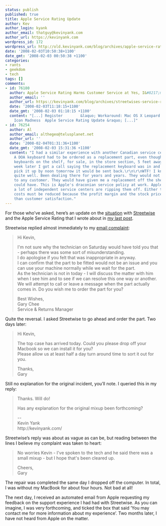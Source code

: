```yaml
---
status: publish
published: true
title: Apple Service Rating Update
author: Kev
author_login: kyank
author_email: thatguy@kevinyank.com
author_url: https://kevinyank.com
wordpress_id: 172
wordpress_url: http://old.kevinyank.com/blog/archives/apple-service-rating-update
date: '2008-02-03T10:50:38+1100'
date_gmt: '2008-02-03 00:50:38 +1100'
categories:
- rants
- geekdom
- tech
tags: []
comments:
- id: 76180
  author: Apple Service Rating Harms Customer Service at Yes, I&#8217;m Canadian
  author_email: ''
  author_url: https://kevinyank.com/blog/archives/streetwises-service-rating-harms-customer-service
  date: '2008-02-03T11:18:15+1100'
  date_gmt: '2008-02-03 01:18:15 +1100'
  content: "[...] Register        &laquo; Workaround: Mac OS X Leopard Docked Folder
    Icon Madness  Apple Service Rating Update &raquo; [...]"
- id: 76254
  author: Al
  author_email: althegeo@telusplanet.net
  author_url: ''
  date: '2008-02-04T01:31:36+1100'
  date_gmt: '2008-02-03 15:31:36 +1100'
  content: "I had a similar experience with another Canadian service center in Calgary.
    A DOA keyboard had to be ordered as a replacement part, even though they had identical
    keyboards on the shelf, for sale, in the store section, 5 feet away.\r\n\r\nA
    week later I got a call saying the replacement keyboard was in and if I didn't
    pick it up by noon tomorrow it would be sent back.\r\n\r\nWTF! I know this store
    quite well. Been dealing there for years and years. They would not have done this
    to any customer. They would have given me a replacement off the shelf if they
    could have. This is Apple's draconian service policy at work. Apple must think
    a lot of independent service centers are ripping them off. Either that or the
    costs must be reduced because the profit margin and the stock price are more important
    than customer satisfaction."
---
```

<p>For those who’ve asked, here’s an update on the <a href="https://kevinyank.com/posts/streetwises-service-rating-harms-customer-service">situation</a> with <a href="http://www.streetwise.com.au/">Streetwise</a> and the Apple Service Rating that I wrote about in <a href="https://kevinyank.com/posts/streetwises-service-rating-harms-customer-service">my last post</a>.</p>
<p>Streetwise replied almost immediately to my <a href="https://kevinyank.com/posts/streetwises-service-rating-harms-customer-service">email complaint</a>:</p>
<blockquote><p>
Hi Kevin,</p>
<p>I'm not sure why the technician on Saturday would have told you that - perhaps there was some sort of misunderstanding.<br />
I do apologise if you felt that was inappropriate in anyway.<br />
I can confirm that the part to be fitted would not be an issue and you can use your machine normally while we wait for the part.<br />
As the technician is not in today - I will discuss the matter with him when I see him and to see if we can resolve this one way or another.<br />
We will attempt to call or leave a message when the part actually comes in. Do you wish me to order the part for you?</p>
<p>Best Wishes,<br />
Gary Chee<br />
Service &amp; Returns Manager
</p></blockquote>
<p>Quite the reversal. I asked Streetwise to go ahead and order the part. Two days later:</p>
<blockquote><p>
Hi Kevin,</p>
<p>The top case has arrived today. Could you please drop off your Macbook so we can install it for you?<br />
Please allow us at least half a day turn around time to sort it out for you.</p>
<p>Thanks,<br />
Gary
</p></blockquote>
<p>Still no explanation for the original incident, you’ll note. I queried this in my reply:</p>
<blockquote><p>
Thanks. Will do!</p>
<p>Has any explanation for the original mixup been forthcoming?</p>
<p>--<br />
Kevin Yank<br />
http://kevinyank.com/
</p></blockquote>
<p>Streetwise’s reply was about as vague as can be, but reading between the lines I believe my complaint was taken to heart:</p>
<blockquote><p>No worries Kevin - I've spoken to the tech and he said there was a small mixup - but I hope that's been cleared up.</p>
<p>Cheers,<br />
Gary</p></blockquote>
<p>The repair was completed the same day I dropped off the computer. In total, I was without my MacBook for about four hours. Not bad at all!</p>
<p>The next day, I received an automated email from Apple requesting my feedback on the support experience I had had with Streetwise. As you can imagine, I was very forthcoming, and ticked the box that said ‘You may contact me for more information about my experience’. Two months later, I have not heard from Apple on the matter.</p>
